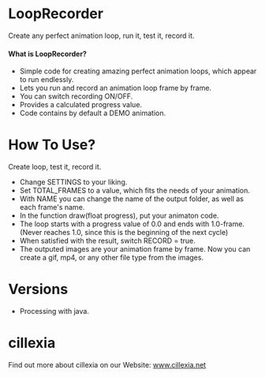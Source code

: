 # LoopRecorder
Create any perfect animation loop, run it, test it, record it.

#### What is LoopRecorder?
* Simple code for creating amazing perfect animation loops, which appear to run endlessly.
* Lets you run and record an animation loop frame by frame.
* You can switch recording ON/OFF.
* Provides a calculated progress value.
* Code contains by default a DEMO animation.

# How To Use?
Create loop, test it, record it.
* Change SETTINGS to your liking.
* Set TOTAL_FRAMES to a value, which fits the needs of your animation.
* With NAME you can change the name of the output folder, as well as each frame's name. 
* In the function draw(float progress), put your animaton code.
* The loop starts with a progress value of 0.0 and ends with 1.0-frame. (Never reaches 1.0, since this is the beginning of the next cycle)
* When satisfied with the result, switch RECORD = true.
* The outputed images are your animation frame by frame. Now you can create a gif, mp4, or any other file type from the images.

# Versions
* Processing with java.

# cillexia
Find out more about cillexia on our
Website: www.cillexia.net
